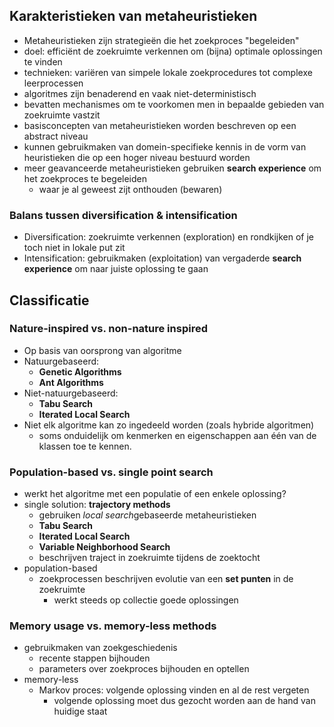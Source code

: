 
## Karakteristieken van metaheuristieken

* Metaheuristieken zijn strategieën die het zoekproces "begeleiden"
* doel: efficiënt de zoekruimte verkennen om (bijna) optimale oplossingen te vinden
* technieken: variëren van simpele lokale zoekprocedures tot complexe leerprocessen
* algoritmes zijn benaderend en vaak niet-deterministisch
* bevatten mechanismes om te voorkomen men in bepaalde gebieden van zoekruimte vastzit
* basisconcepten van metaheuristieken worden beschreven op een abstract niveau
* kunnen gebruikmaken van domein-specifieke kennis in de vorm van heuristieken die op een hoger niveau bestuurd worden
* meer geavanceerde metaheuristieken gebruiken **search experience** om het zoekproces te begeleiden
    * waar je al geweest zijt onthouden (bewaren)

### Balans tussen diversification & intensification

* Diversification: zoekruimte verkennen (exploration) en rondkijken of je toch niet in lokale put zit
* Intensification: gebruikmaken (exploitation) van vergaderde **search experience** om naar juiste oplossing te gaan

## Classificatie

### Nature-inspired vs. non-nature inspired

* Op basis van oorsprong van algoritme
* Natuurgebaseerd: 
    * **Genetic Algorithms**
    * **Ant Algorithms**
* Niet-natuurgebaseerd: 
    * **Tabu Search**
    * **Iterated Local Search**
* Niet elk algoritme kan zo ingedeeld worden (zoals hybride algoritmen)
    * soms onduidelijk om kenmerken en eigenschappen aan één van de klassen toe te kennen.

### Population-based vs. single point search

* werkt het algoritme met een populatie of een enkele oplossing?
* single solution: **trajectory methods**
    * gebruiken *local search*gebaseerde metaheuristieken
    * **Tabu Search**
    * **Iterated Local Search**
    * **Variable Neighborhood Search**
    * beschrijven traject in zoekruimte tijdens de zoektocht
* population-based
    * zoekprocessen beschrijven evolutie van een **set punten** in de zoekruimte
        * werkt steeds op collectie goede oplossingen

### Memory usage vs. memory-less methods

* gebruikmaken van zoekgeschiedenis
    * recente stappen bijhouden
    * parameters over zoekproces bijhouden en optellen
* memory-less
    * Markov proces: volgende oplossing vinden en al de rest vergeten
        * volgende oplossing moet dus gezocht worden aan de hand van huidige staat

